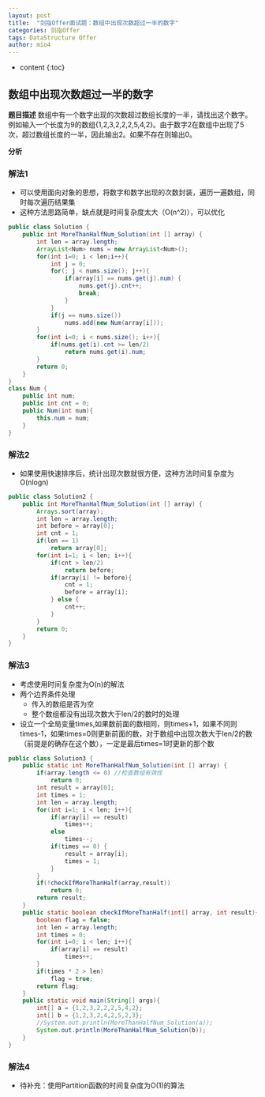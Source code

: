 ```yaml
---
layout: post
title:  "剑指Offer面试题：数组中出现次数超过一半的数字"
categories: 剑指Offer  
tags: DataStructure Offer 
author: mio4
---
```


* content
{:toc}








## 数组中出现次数超过一半的数字

**题目描述**
数组中有一个数字出现的次数超过数组长度的一半，请找出这个数字。例如输入一个长度为9的数组{1,2,3,2,2,2,5,4,2}。由于数字2在数组中出现了5次，超过数组长度的一半，因此输出2。如果不存在则输出0。

**分析**
 
### 解法1
 - 可以使用面向对象的思想，将数字和数字出现的次数封装，遍历一遍数组，同时每次遍历结果集
 - 这种方法思路简单，缺点就是时间复杂度太大（O(n^2)），可以优化

```java 
public class Solution {
	public int MoreThanHalfNum_Solution(int [] array) {
		int len = array.length;
		ArrayList<Num> nums = new ArrayList<Num>();
		for(int i=0; i < len;i++){
			int j = 0;
			for(; j < nums.size(); j++){
				if(array[i] == nums.get(j).num) {
					nums.get(j).cnt++;
					break;
				}
			}
			if(j == nums.size())
				nums.add(new Num(array[i]));
		}
		for(int i=0; i < nums.size(); i++){
			if(nums.get(i).cnt >= len/2)
				return nums.get(i).num;
		}
		return 0;
	}
}
class Num {
	public int num;
	public int cnt = 0;
	public Num(int num){
		this.num = num;
	}
}
```

### 解法2
 - 如果使用快速排序后，统计出现次数就很方便，这种方法时间复杂度为O(nlogn)

```java 
public class Solution2 {
	public int MoreThanHalfNum_Solution(int [] array) {
		Arrays.sort(array);
		int len = array.length;
		int before = array[0];
		int cnt = 1;
		if(len == 1)
			return array[0];
		for(int i=1; i < len; i++){
			if(cnt > len/2)
				return before;
			if(array[i] != before){
				cnt = 1;
				before = array[i];
			} else {
				cnt++;
			}
		}
		return 0;
	}
}

```
 
### 解法3
 - 考虑使用时间复杂度为O(n)的解法
 - 两个边界条件处理
   - 传入的数组是否为空
   - 整个数组都没有出现次数大于len/2的数时的处理
 - 设立一个全局变量times,如果数前面的数相同，则times+1，如果不同则times-1，如果times=0则更新前面的数，对于数组中出现次数大于len/2的数（前提是的确存在这个数），一定是最后times=1时更新的那个数


```java 
public class Solution3 {
	public static int MoreThanHalfNum_Solution(int [] array) {
		if(array.length <= 0) //检查数组有效性
			return 0;
		int result = array[0];
		int times = 1;
		int len = array.length;
		for(int i=1; i < len; i++){
			if(array[i] == result)
				times++;
			else
				times--;
			if(times == 0) {
				result = array[i];
				times = 1;
			}
		}
		if(!checkIfMoreThanHalf(array,result))
			return 0;
		return result;
	}
	public static boolean checkIfMoreThanHalf(int[] array, int result){
		boolean flag = false;
		int len = array.length;
		int times = 0;
		for(int i=0; i < len; i++){
			if(array[i] == result)
				times++;
		}
		if(times * 2 > len)
			flag = true;
		return flag;
	}
	public static void main(String[] args){
		int[] a = {1,2,3,2,2,2,5,4,2};
		int[] b = {1,2,3,2,4,2,5,2,3};
		//System.out.println(MoreThanHalfNum_Solution(a));
		System.out.println(MoreThanHalfNum_Solution(b));
	}
}

```



### 解法4
 - 待补充：使用Partition函数的时间复杂度为O(1)的算法